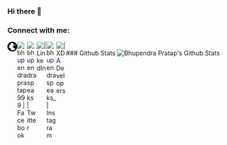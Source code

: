 ### Hi there 👋

<!--
**bhupendraDottxt/bhupendraDottxt** is a ✨ _special_ ✨ repository because its `README.md` (this file) appears on your GitHub profile.

Here are some ideas to get you started:

- 🔭 I’m currently working on ...
- 🌱 I’m currently learning ...
- 👯 I’m looking to collaborate on ...
- 🤔 I’m looking for help with ...
- 💬 Ask me about ...
- 📫 How to reach me: ...
- 😄 Pronouns: ...
- ⚡ Fun fact: ...
-->
### Connect with me:

[<img align="left" alt="bhupendradottxt.github.io" width="22px" src="https://raw.githubusercontent.com/iconic/open-iconic/master/svg/globe.svg" />][website]
[<img align="left" alt="bhupendrapratap999 | Facebook" width="22px" src="https://cdn.jsdelivr.net/npm/simple-icons@v3/icons/facebook.svg" />][facebook]
[<img align="left" alt="bhupendraspeaks | Twitter" width="22px" src="https://cdn.jsdelivr.net/npm/simple-icons@v3/icons/twitter.svg" />][twitter]
[<img align="left" alt=" | LinkedIn" width="22px" src="https://cdn.jsdelivr.net/npm/simple-icons@v3/icons/linkedin.svg" />][linkedin]
[<img align="left" alt="bhupendraspeaks_ | Instagram" width="22px" src="https://cdn.jsdelivr.net/npm/simple-icons@v3/icons/instagram.svg" />][instagram]
[<img align="left" alt=" | XDA Developers" width="22px" src="https://icons.veryicon.com/png/o/object/material_design_icons/xda-7.png">][xda]

<br />
### Github Stats

<img alt="Bhupendra Pratap's Github Stats" src="https://github-readme-stats.vercel.app/api?username=bhupendraDottxt&show_icons=true&count_private=true" />

[website]: https://bhupendradottxt.github.io
[facebook]: https://fb.me/bhupendrapratap999
[twitter]: https://twitter.com/bhupendraspeaks
[instagram]: https://instagram.com/bhupendraspeaks_
[linkedin]: https://linkedin.com/in/
[xda]: https://forum.xda-developers.com/
